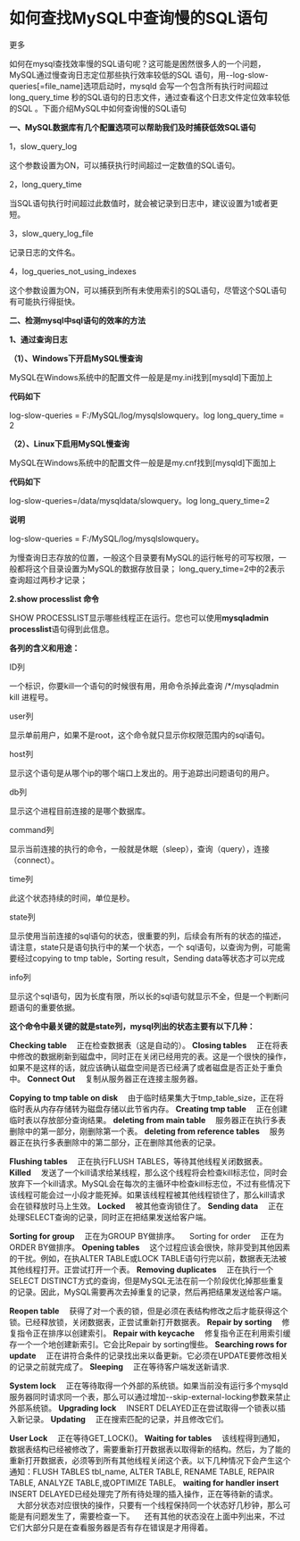 # 如何查找MySQL中查询慢的SQL语句

更多

如何在mysql查找效率慢的SQL语句呢？这可能是困然很多人的一个问题，MySQL通过慢查询日志定位那些执行效率较低的SQL 语句，用--log-slow-queries[=file_name]选项启动时，mysqld 会写一个包含所有执行时间超过long_query_time 秒的SQL语句的日志文件，通过查看这个日志文件定位效率较低的SQL 。下面介绍MySQL中如何查询慢的SQL语句

**一、MySQL数据库有几个配置选项可以帮助我们及时捕获低效SQL语句**

 

1，slow_query_log

这个参数设置为ON，可以捕获执行时间超过一定数值的SQL语句。

 

2，long_query_time

当SQL语句执行时间超过此数值时，就会被记录到日志中，建议设置为1或者更短。

 

3，slow_query_log_file

记录日志的文件名。

 

4，log_queries_not_using_indexes

这个参数设置为ON，可以捕获到所有未使用索引的SQL语句，尽管这个SQL语句有可能执行得挺快。

 

**二、检测mysql中sql语句的效率的方法**

 

**1、通过查询日志**

**（1）、Windows下开启MySQL慢查询**

MySQL在Windows系统中的配置文件一般是是my.ini找到[mysqld]下面加上

**代码如下**

log-slow-queries = F:/MySQL/log/mysqlslowquery。log
long_query_time = 2


**（2）、Linux下启用MySQL慢查询**

MySQL在Windows系统中的配置文件一般是是my.cnf找到[mysqld]下面加上

**代码如下**

log-slow-queries=/data/mysqldata/slowquery。log
long_query_time=2

**说明**

log-slow-queries = F:/MySQL/log/mysqlslowquery。

为慢查询日志存放的位置，一般这个目录要有MySQL的运行帐号的可写权限，一般都将这个目录设置为MySQL的数据存放目录；
long_query_time=2中的2表示查询超过两秒才记录；

 

**2.show processlist 命令**

 

SHOW PROCESSLIST显示哪些线程正在运行。您也可以使用**mysqladmin processlist**语句得到此信息。

**各列的含义和用途：**

ID列

一个标识，你要kill一个语句的时候很有用，用命令杀掉此查询 /*/mysqladmin kill 进程号。

user列

显示单前用户，如果不是root，这个命令就只显示你权限范围内的sql语句。

host列

显示这个语句是从哪个ip的哪个端口上发出的。用于追踪出问题语句的用户。

db列

显示这个进程目前连接的是哪个数据库。

command列

显示当前连接的执行的命令，一般就是休眠（sleep），查询（query），连接（connect）。

time列

此这个状态持续的时间，单位是秒。

state列

显示使用当前连接的sql语句的状态，很重要的列，后续会有所有的状态的描述，请注意，state只是语句执行中的某一个状态，一个 sql语句，以查询为例，可能需要经过copying to tmp table，Sorting result，Sending data等状态才可以完成

info列

显示这个sql语句，因为长度有限，所以长的sql语句就显示不全，但是一个判断问题语句的重要依据。

 

**这个命令中最关键的就是state列，mysql列出的状态主要有以下几种：**

**Checking table**
　正在检查数据表（这是自动的）。
**Closing tables**
　正在将表中修改的数据刷新到磁盘中，同时正在关闭已经用完的表。这是一个很快的操作，如果不是这样的话，就应该确认磁盘空间是否已经满了或者磁盘是否正处于重负中。
**Connect Out**
　复制从服务器正在连接主服务器。

**Copying to tmp table on disk**
　由于临时结果集大于tmp_table_size，正在将临时表从内存存储转为磁盘存储以此节省内存。
**Creating tmp table**
　正在创建临时表以存放部分查询结果。
**deleting from main table**
　服务器正在执行多表删除中的第一部分，刚删除第一个表。
**deleting from reference tables**
　服务器正在执行多表删除中的第二部分，正在删除其他表的记录。

**Flushing tables**
　正在执行FLUSH TABLES，等待其他线程关闭数据表。
**Killed**
　发送了一个kill请求给某线程，那么这个线程将会检查kill标志位，同时会放弃下一个kill请求。MySQL会在每次的主循环中检查kill标志位，不过有些情况下该线程可能会过一小段才能死掉。如果该线程程被其他线程锁住了，那么kill请求会在锁释放时马上生效。
**Locked**
　被其他查询锁住了。
**Sending data**
　正在处理SELECT查询的记录，同时正在把结果发送给客户端。

**Sorting for group**
　正在为GROUP BY做排序。
　Sorting for order
　正在为ORDER BY做排序。
**Opening tables**
　这个过程应该会很快，除非受到其他因素的干扰。例如，在执ALTER TABLE或LOCK TABLE语句行完以前，数据表无法被其他线程打开。正尝试打开一个表。
**Removing duplicates**
　正在执行一个SELECT DISTINCT方式的查询，但是MySQL无法在前一个阶段优化掉那些重复的记录。因此，MySQL需要再次去掉重复的记录，然后再把结果发送给客户端。

**Reopen table**
　获得了对一个表的锁，但是必须在表结构修改之后才能获得这个锁。已经释放锁，关闭数据表，正尝试重新打开数据表。
**Repair by sorting**
　修复指令正在排序以创建索引。
**Repair with keycache**
　修复指令正在利用索引缓存一个一个地创建新索引。它会比Repair by sorting慢些。
**Searching rows for update**
　正在讲符合条件的记录找出来以备更新。它必须在UPDATE要修改相关的记录之前就完成了。
**Sleeping**
　正在等待客户端发送新请求.

**System lock**
　正在等待取得一个外部的系统锁。如果当前没有运行多个mysqld服务器同时请求同一个表，那么可以通过增加--skip-external-locking参数来禁止外部系统锁。
**Upgrading lock**
　INSERT DELAYED正在尝试取得一个锁表以插入新记录。
**Updating**
　正在搜索匹配的记录，并且修改它们。


**User Lock**
　正在等待GET_LOCK()。
**Waiting for tables**
　该线程得到通知，数据表结构已经被修改了，需要重新打开数据表以取得新的结构。然后，为了能的重新打开数据表，必须等到所有其他线程关闭这个表。以下几种情况下会产生这个通知：FLUSH TABLES tbl_name, ALTER TABLE, RENAME TABLE, REPAIR TABLE, ANALYZE TABLE,或OPTIMIZE TABLE。
**waiting for handler insert**
　INSERT DELAYED已经处理完了所有待处理的插入操作，正在等待新的请求。
　大部分状态对应很快的操作，只要有一个线程保持同一个状态好几秒钟，那么可能是有问题发生了，需要检查一下。
　还有其他的状态没在上面中列出来，不过它们大部分只是在查看服务器是否有存在错误是才用得着。